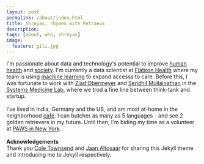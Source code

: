 ```yaml
---
layout: post
permalink: /about/index.html
title: Shreyas, rhymes with Petraeus
description: 
tags: [about, who, shreyas]
image:
  feature: gili.jpg
---
```

<!-- 
**<center>Pronounced Sh-ray-us Luckh-tuck-ia</center>**
 -->
I'm passionate about data and technology's potential to improve [human health](https://www.nber.org/papers/w26168.pdf) and [society](https://science.sciencemag.org/content/366/6464/447). I'm currently a data scientist at [Flatiron Health](http://www.flatiron.com/) where my team is using [machine learning](https://www.ispor.org/heor-resources/presentations-database/presentation/intl2020-3182/100099) to expand accesss to care. Before this, I was fortunate to work with [Ziad Obermeyer](http://ziadobermeyer.com/) and [Sendhil Mullainathan](https://www.chicagobooth.edu/faculty/directory/m/sendhil-mullainathan) in the [Systems Medicine Lab](http://www.labsysmed.org), where we trod a fine line between think-tank and startup.<br> <br>
I've lived in India, Germany and the US, and am most at-home in the neighborhood [café](https://www.devocion.com/). I can butcher as many as 5 languages - and see 2 golden retrievers in my future. Until then, I'm biding my time as a volunteer at [PAWS in New York](https://pawsny.org/).
<br><br>
**Acknowledgements**<br>
Thank you [Cole Townsend](http://twnsnd.co/) and [Jaan Altosaar](https://jaan.io/about/) for sharing this Jekyll theme and introducing me to Jekyll respectively.
